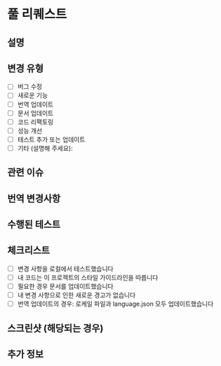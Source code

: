 # 풀 리퀘스트

## 설명
<!-- 이 PR의 변경 사항에 대한 간략한 설명을 제공해 주세요 -->

## 변경 유형
<!-- 관련 옵션을 체크해 주세요 -->
- [ ] 버그 수정
- [ ] 새로운 기능
- [ ] 번역 업데이트
- [ ] 문서 업데이트
- [ ] 코드 리팩토링
- [ ] 성능 개선
- [ ] 테스트 추가 또는 업데이트
- [ ] 기타 (설명해 주세요):

## 관련 이슈
<!-- 다음 형식을 사용하여 관련 이슈를 연결해 주세요: Fixes #123 -->

## 번역 변경사항
<!-- 이 PR에 번역 변경사항이 포함된 경우, 어떤 언어가 수정되었는지 지정해 주세요 -->

## 수행된 테스트
<!-- 변경 사항을 확인하기 위해 실행한 테스트를 설명해 주세요 -->

## 체크리스트
- [ ] 변경 사항을 로컬에서 테스트했습니다
- [ ] 내 코드는 이 프로젝트의 스타일 가이드라인을 따릅니다
- [ ] 필요한 경우 문서를 업데이트했습니다
- [ ] 내 변경 사항으로 인한 새로운 경고가 없습니다
- [ ] 번역 업데이트의 경우: 로케일 파일과 language.json 모두 업데이트했습니다

## 스크린샷 (해당되는 경우)
<!-- UI 변경이 있는 경우 스크린샷을 추가하세요 -->

## 추가 정보
<!-- PR에 대한 기타 정보를 여기에 추가하세요 -->